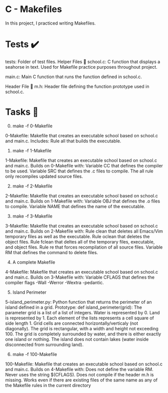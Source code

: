 # C - Makefiles

In this project, I practiced writing Makefiles.

# Tests ✔️

tests: Folder of test files.
Helper Files 🙌
school.c: C function that displays a seahorse in text. Used for Makefile practice purposes throughout project.

main.c: Main C function that runs the function defined in school.c.

Header File 📁
m.h: Header file defining the function prototype used in school.c.

# Tasks 📃

0. make -f 0-Makefile

0-Makefile: Makefile that creates an executable school based on school.c and main.c. Includes:
Rule all that builds the executable.

1. make -f 1-Makefile

1-Makefile: Makefile that creates an executable school based on school.c and main.c. Builds on 0-Makefile with:
Variable CC that defines the compiler to be used.
Variable SRC that defines the .c files to compile.
The all rule only recompiles updated source files.

2. make -f 2-Makefile

2-Makefile: Makefile that creates an executable school based on school.c and main.c. Builds on 1-Makefile with:
Variable OBJ that defines the .o files to compile.
Variable NAME that defines the name of the executable.

3. make -f 3-Makefile

3-Makefile: Makefile that creates an executable school based on school.c and main.c. Builds on 2-Makefile with:
Rule clean that deletes all Emacs/Vim temporary files as well as the executable.
Rule oclean that deletes the object files.
Rule fclean that deltes all of the temporary files, executable, and object files.
Rule re that forces recompilation of all source files.
Variable RM that defines the command to delete files.

4. A complete Makefile

4-Makefile: Makefile that creates an executable school based on school.c and main.c. Builds on 3-Makefile with:
Variable CFLAGS that defines the compiler flags -Wall -Werror -Wextra -pedantic.

5. Island Perimeter

5-island_perimeter.py: Python function that returns the perimeter of an island defined in a grid.
Prototype: def island_perimeter(grid):
The parameter grid is a list of a list of integers.
Water is represented by 0.
Land is represented by 1.
Each element of the lists represents a cell square of side length 1.
Grid cells are connected horizontally/verticaly (not diagonally).
The grid is rectangular, with a width and height not exceeding 100.
The grid is completely surrounded by water, and there is either exactly one island or nothing.
The island does not contain lakes (water inside disconnected from surrounding land).

6. make -f 100-Makefile

100-Makefile: Makefile that creates an executable school based on school.c and main.c. Builds on 4-Makefile with:
Does not define the variable RM.
Never uses the string $(CFLAGS).
Does not compile if the header m.h is missing.
Works even if there are existing files of the same name as any of the Makefile rules in the current directory

